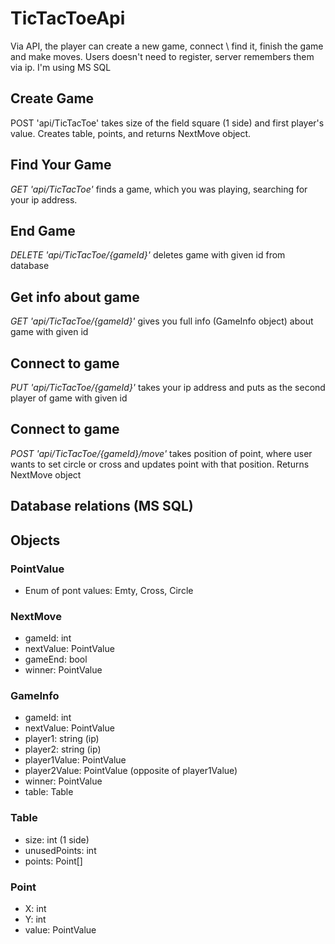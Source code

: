 # TicTacToeApi

Via API, the player can create a new game, connect \ find it, finish the game and make moves. Users doesn't need to register, server remembers them via ip.
I'm using MS SQL

## Create Game

POST 'api/TicTacToe' takes size of the field square (1 side) and first player's value. Creates table, points, and returns NextMove object.

## Find Your Game

*GET 'api/TicTacToe'* finds a game, which you was playing, searching for your ip address.

## End Game

*DELETE 'api/TicTacToe/{gameId}'* deletes game with given id from database

## Get info about game

*GET 'api/TicTacToe/{gameId}'* gives you full info (GameInfo object) about game with given id

## Connect to game

*PUT 'api/TicTacToe/{gameId}'* takes your ip address and puts as the second player of game with given id


## Connect to game

*POST 'api/TicTacToe/{gameId}/move'* takes position of point, where user wants to set circle or cross and updates point with that position. Returns NextMove object

## Database relations (MS SQL)


## Objects

### PointValue
- Enum of pont values: Emty, Cross, Circle

### NextMove
- gameId: int
- nextValue: PointValue 
- gameEnd: bool
- winner: PointValue

### GameInfo
- gameId: int
- nextValue: PointValue 
- player1: string (ip)
- player2: string (ip)
- player1Value: PointValue
- player2Value: PointValue (opposite of player1Value)
- winner: PointValue
- table: Table 

### Table
- size: int (1 side)
- unusedPoints: int
- points: Point[]

### Point
- X: int
- Y: int
- value: PointValue
